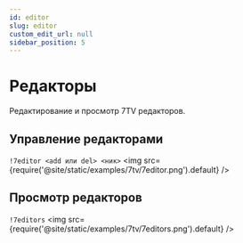 ```yaml
---
id: editor
slug: editor
custom_edit_url: null
sidebar_position: 5
---
```


# Редакторы
Редактирование и просмотр 7TV редакторов.

## Управление редакторами
`!7editor <add или del> <ник>`
<img src={require('@site/static/examples/7tv/7editor.png').default} />

## Просмотр редакторов
`!7editors`
<img src={require('@site/static/examples/7tv/7editors.png').default} />